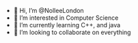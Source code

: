 - 👋 Hi, I’m @NolleeLondon
- 👀 I’m interested in Computer Science
- 🌱 I’m currently learning C++, and java
- 💞️ I’m looking to collaborate on everything

  

<!---
NolleeLondon/NolleeLondon is a ✨ special ✨ repository because its `README.md` (this file) appears on your GitHub profile.
You can click the Preview link to take a look at your changes.
--->
